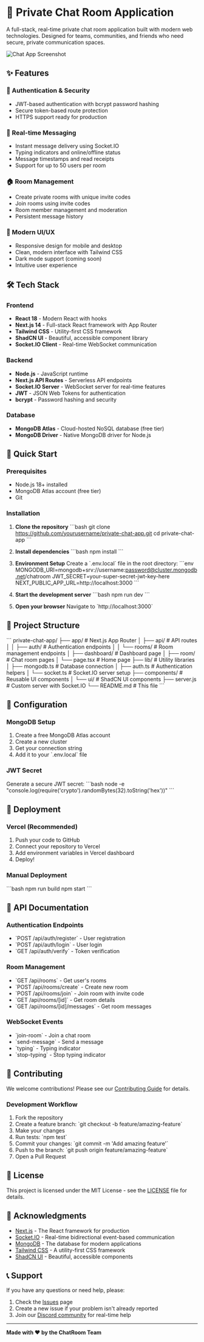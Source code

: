# 🚀 Private Chat Room Application

A full-stack, real-time private chat room application built with modern web technologies. Designed for teams, communities, and friends who need secure, private communication spaces.

![Chat App Screenshot](https://via.placeholder.com/800x600/4F46E5/FFFFFF?text=ChatRoom+App)

## ✨ Features

### 🔐 Authentication & Security
- JWT-based authentication with bcrypt password hashing
- Secure token-based route protection
- HTTPS support ready for production

### 💬 Real-time Messaging
- Instant message delivery using Socket.IO
- Typing indicators and online/offline status
- Message timestamps and read receipts
- Support for up to 50 users per room

### 🏠 Room Management
- Create private rooms with unique invite codes
- Join rooms using invite codes
- Room member management and moderation
- Persistent message history

### 📱 Modern UI/UX
- Responsive design for mobile and desktop
- Clean, modern interface with Tailwind CSS
- Dark mode support (coming soon)
- Intuitive user experience

## 🛠 Tech Stack

### Frontend
- **React 18** - Modern React with hooks
- **Next.js 14** - Full-stack React framework with App Router
- **Tailwind CSS** - Utility-first CSS framework
- **ShadCN UI** - Beautiful, accessible component library
- **Socket.IO Client** - Real-time WebSocket communication

### Backend
- **Node.js** - JavaScript runtime
- **Next.js API Routes** - Serverless API endpoints
- **Socket.IO Server** - WebSocket server for real-time features
- **JWT** - JSON Web Tokens for authentication
- **bcrypt** - Password hashing and security

### Database
- **MongoDB Atlas** - Cloud-hosted NoSQL database (free tier)
- **MongoDB Driver** - Native MongoDB driver for Node.js

## 🚀 Quick Start

### Prerequisites
- Node.js 18+ installed
- MongoDB Atlas account (free tier)
- Git

### Installation

1. **Clone the repository**
   \`\`\`bash
   git clone https://github.com/yourusername/private-chat-app.git
   cd private-chat-app
   \`\`\`

2. **Install dependencies**
   \`\`\`bash
   npm install
   \`\`\`

3. **Environment Setup**
   Create a \`.env.local\` file in the root directory:
   \`\`\`env
   MONGODB_URI=mongodb+srv://username:password@cluster.mongodb.net/chatroom
   JWT_SECRET=your-super-secret-jwt-key-here
   NEXT_PUBLIC_APP_URL=http://localhost:3000
   \`\`\`

4. **Start the development server**
   \`\`\`bash
   npm run dev
   \`\`\`

5. **Open your browser**
   Navigate to \`http://localhost:3000\`

## 📁 Project Structure

\`\`\`
private-chat-app/
├── app/                    # Next.js App Router
│   ├── api/               # API routes
│   │   ├── auth/          # Authentication endpoints
│   │   └── rooms/         # Room management endpoints
│   ├── dashboard/         # Dashboard page
│   ├── room/             # Chat room pages
│   └── page.tsx          # Home page
├── lib/                   # Utility libraries
│   ├── mongodb.ts        # Database connection
│   ├── auth.ts           # Authentication helpers
│   └── socket.ts         # Socket.IO server setup
├── components/           # Reusable UI components
│   └── ui/              # ShadCN UI components
├── server.js            # Custom server with Socket.IO
└── README.md           # This file
\`\`\`

## 🔧 Configuration

### MongoDB Setup
1. Create a free MongoDB Atlas account
2. Create a new cluster
3. Get your connection string
4. Add it to your \`.env.local\` file

### JWT Secret
Generate a secure JWT secret:
\`\`\`bash
node -e "console.log(require('crypto').randomBytes(32).toString('hex'))"
\`\`\`

## 🚀 Deployment

### Vercel (Recommended)
1. Push your code to GitHub
2. Connect your repository to Vercel
3. Add environment variables in Vercel dashboard
4. Deploy!

### Manual Deployment
\`\`\`bash
npm run build
npm start
\`\`\`

## 📖 API Documentation

### Authentication Endpoints
- \`POST /api/auth/register\` - User registration
- \`POST /api/auth/login\` - User login
- \`GET /api/auth/verify\` - Token verification

### Room Management
- \`GET /api/rooms\` - Get user's rooms
- \`POST /api/rooms/create\` - Create new room
- \`POST /api/rooms/join\` - Join room with invite code
- \`GET /api/rooms/[id]\` - Get room details
- \`GET /api/rooms/[id]/messages\` - Get room messages

### WebSocket Events
- \`join-room\` - Join a chat room
- \`send-message\` - Send a message
- \`typing\` - Typing indicator
- \`stop-typing\` - Stop typing indicator

## 🤝 Contributing

We welcome contributions! Please see our [Contributing Guide](CONTRIBUTING.md) for details.

### Development Workflow
1. Fork the repository
2. Create a feature branch: \`git checkout -b feature/amazing-feature\`
3. Make your changes
4. Run tests: \`npm test\`
5. Commit your changes: \`git commit -m 'Add amazing feature'\`
6. Push to the branch: \`git push origin feature/amazing-feature\`
7. Open a Pull Request

## 📝 License

This project is licensed under the MIT License - see the [LICENSE](LICENSE) file for details.

## 🙏 Acknowledgments

- [Next.js](https://nextjs.org/) - The React framework for production
- [Socket.IO](https://socket.io/) - Real-time bidirectional event-based communication
- [MongoDB](https://www.mongodb.com/) - The database for modern applications
- [Tailwind CSS](https://tailwindcss.com/) - A utility-first CSS framework
- [ShadCN UI](https://ui.shadcn.com/) - Beautiful, accessible components

## 📞 Support

If you have any questions or need help, please:
1. Check the [Issues](https://github.com/yourusername/private-chat-app/issues) page
2. Create a new issue if your problem isn't already reported
3. Join our [Discord community](https://discord.gg/your-invite) for real-time help

---

**Made with ❤️ by the ChatRoom Team**
